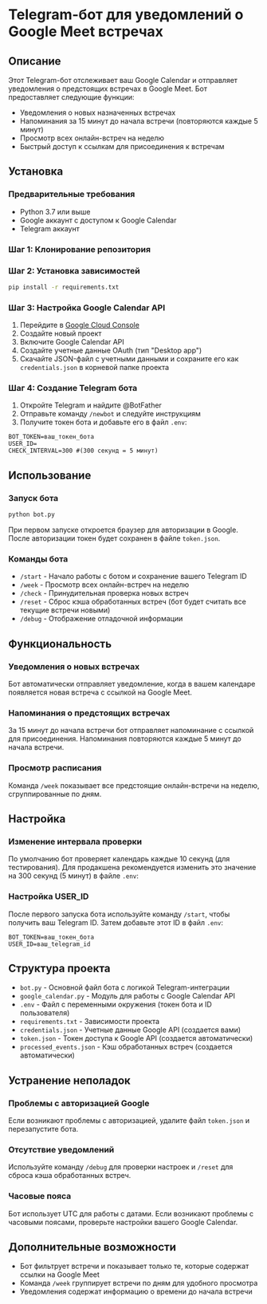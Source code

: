 # Telegram-бот для уведомлений о Google Meet встречах

## Описание

Этот Telegram-бот отслеживает ваш Google Calendar и отправляет уведомления о предстоящих встречах в Google Meet. Бот предоставляет следующие функции:

- Уведомления о новых назначенных встречах
- Напоминания за 15 минут до начала встречи (повторяются каждые 5 минут)
- Просмотр всех онлайн-встреч на неделю
- Быстрый доступ к ссылкам для присоединения к встречам

## Установка

### Предварительные требования

- Python 3.7 или выше
- Google аккаунт с доступом к Google Calendar
- Telegram аккаунт

### Шаг 1: Клонирование репозитория


### Шаг 2: Установка зависимостей

```bash
pip install -r requirements.txt
```

### Шаг 3: Настройка Google Calendar API

1. Перейдите в [Google Cloud Console](https://console.cloud.google.com/)
2. Создайте новый проект
3. Включите Google Calendar API
4. Создайте учетные данные OAuth (тип "Desktop app")
5. Скачайте JSON-файл с учетными данными и сохраните его как `credentials.json` в корневой папке проекта

### Шаг 4: Создание Telegram бота

1. Откройте Telegram и найдите @BotFather
2. Отправьте команду `/newbot` и следуйте инструкциям
3. Получите токен бота и добавьте его в файл `.env`:

```
BOT_TOKEN=ваш_токен_бота
USER_ID=
CHECK_INTERVAL=300 #(300 секунд = 5 минут)
```

## Использование

### Запуск бота

```bash
python bot.py
```

При первом запуске откроется браузер для авторизации в Google. После авторизации токен будет сохранен в файле `token.json`.

### Команды бота

- `/start` - Начало работы с ботом и сохранение вашего Telegram ID
- `/week` - Просмотр всех онлайн-встреч на неделю
- `/check` - Принудительная проверка новых встреч
- `/reset` - Сброс кэша обработанных встреч (бот будет считать все текущие встречи новыми)
- `/debug` - Отображение отладочной информации

## Функциональность

### Уведомления о новых встречах

Бот автоматически отправляет уведомление, когда в вашем календаре появляется новая встреча с ссылкой на Google Meet.

### Напоминания о предстоящих встречах

За 15 минут до начала встречи бот отправляет напоминание с ссылкой для присоединения. Напоминания повторяются каждые 5 минут до начала встречи.

### Просмотр расписания

Команда `/week` показывает все предстоящие онлайн-встречи на неделю, сгруппированные по дням.

## Настройка

### Изменение интервала проверки

По умолчанию бот проверяет календарь каждые 10 секунд (для тестирования). Для продакшена рекомендуется изменить это значение на 300 секунд (5 минут) в файле `.env`:



### Настройка USER_ID

После первого запуска бота используйте команду `/start`, чтобы получить ваш Telegram ID. Затем добавьте этот ID в файл `.env`:

```
BOT_TOKEN=ваш_токен_бота
USER_ID=ваш_telegram_id
```

## Структура проекта

- `bot.py` - Основной файл бота с логикой Telegram-интеграции
- `google_calendar.py` - Модуль для работы с Google Calendar API
- `.env` - Файл с переменными окружения (токен бота и ID пользователя)
- `requirements.txt` - Зависимости проекта
- `credentials.json` - Учетные данные Google API (создается вами)
- `token.json` - Токен доступа к Google API (создается автоматически)
- `processed_events.json` - Кэш обработанных встреч (создается автоматически)

## Устранение неполадок

### Проблемы с авторизацией Google

Если возникают проблемы с авторизацией, удалите файл `token.json` и перезапустите бота.

### Отсутствие уведомлений

Используйте команду `/debug` для проверки настроек и `/reset` для сброса кэша обработанных встреч.

### Часовые пояса

Бот использует UTC для работы с датами. Если возникают проблемы с часовыми поясами, проверьте настройки вашего Google Calendar.

## Дополнительные возможности

- Бот фильтрует встречи и показывает только те, которые содержат ссылки на Google Meet
- Команда `/week` группирует встречи по дням для удобного просмотра
- Уведомления содержат информацию о времени до начала встречи
